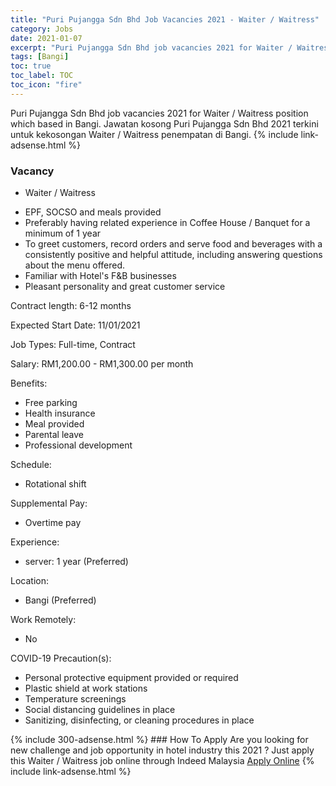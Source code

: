 ```yaml
---
title: "Puri Pujangga Sdn Bhd Job Vacancies 2021 - Waiter / Waitress" 
category: Jobs 
date: 2021-01-07 
excerpt: "Puri Pujangga Sdn Bhd job vacancies 2021 for Waiter / Waitress position which based in Bangi. Jawatan kosong Puri Pujangga Sdn Bhd 2021 terkini untuk kekosongan Waiter / Waitress penempatan di Bangi" 
tags: [Bangi] 
toc: true 
toc_label: TOC 
toc_icon: "fire" 
--- 
```


Puri Pujangga Sdn Bhd job vacancies 2021 for Waiter / Waitress position which based in Bangi. Jawatan kosong Puri Pujangga Sdn Bhd 2021 terkini untuk kekosongan Waiter / Waitress penempatan di Bangi. 
{% include link-adsense.html %} 
### Vacancy 
- Waiter / Waitress 
<div><ul><li>EPF, SOCSO and meals provided</li><li>Preferably having related experience in Coffee House / Banquet for a minimum of 1 year</li><li>To greet customers, record orders and serve food and beverages with a consistently positive and helpful attitude, including answering questions about the menu offered.</li><li>Familiar with Hotel's F&amp;B businesses</li><li>Pleasant personality and great customer service</li></ul><p>Contract length: 6-12 months</p><p>Expected Start Date: 11/01/2021</p><p>Job Types: Full-time, Contract</p><p>Salary: RM1,200.00 - RM1,300.00 per month</p><p>Benefits:</p><ul><li>Free parking</li><li>Health insurance</li><li>Meal provided</li><li>Parental leave</li><li>Professional development</li></ul><p>Schedule:</p><ul><li>Rotational shift</li></ul><p>Supplemental Pay:</p><ul><li>Overtime pay</li></ul><p>Experience:</p><ul><li>server: 1 year (Preferred)</li></ul><p>Location:</p><ul><li>Bangi (Preferred)</li></ul><p>Work Remotely:</p><ul><li>No</li></ul><p>COVID-19 Precaution(s):</p><ul><li>Personal protective equipment provided or required</li><li>Plastic shield at work stations</li><li>Temperature screenings</li><li>Social distancing guidelines in place</li><li>Sanitizing, disinfecting, or cleaning procedures in place</li></ul></div> 
{% include 300-adsense.html %} 
### How To Apply 
Are you looking for new challenge and job opportunity in hotel industry this 2021 ?
Just apply this Waiter / Waitress job online through Indeed Malaysia 
<a href="https://malaysia.indeed.com/viewjob?jk=04057eb8f6ceca33" class="btn btn--info" target="_blank" rel="nofollow noopenner">Apply Online</a> 
{% include link-adsense.html %} 